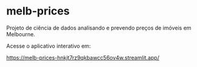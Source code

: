 # melb-prices
Projeto de ciência de dados analisando e prevendo preços de imóveis em Melbourne.

Acesse o aplicativo interativo em:

https://melb-prices-hnkjt7rz9qkbawcc56ov4w.streamlit.app/
